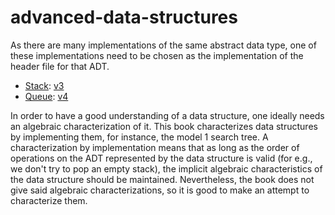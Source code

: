# advanced-data-structures

As there are many implementations of the same abstract data type, one of these implementations need to be chosen as the implementation of the header file for that ADT.
- [Stack](stack.h): [v3](stack_v3.c)
- [Queue](queue.h): [v4](queue_v4.c)


In order to have a good understanding of a data structure, one ideally needs an algebraic characterization of it. This book characterizes data structures by implementing them, for instance, the model 1 search tree.
A characterization by implementation means that as long as the order of operations on the ADT represented by the data structure is valid (for e.g., we don't try to pop an empty stack), the implicit algebraic characteristics of the data structure should be maintained.
Nevertheless, the book does not give said algebraic characterizations, so it is good to make an attempt to characterize them.

